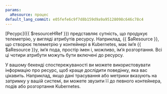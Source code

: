 ```yaml
---
params:
  aResource: процес
default_lang_commit: e05fefe6c9f7d8b159d9a9a95128098c646c78c4
---
```


[Ресурс]({{ $resourceHRef }}) представляє сутність, що продукує телеметрію, у вигляді атрибутів ресурсу. Наприклад, {{ $aResource }}, що створює телеметрію у контейнері в Kubernetes, має імʼя {{ $aResource }}у, імʼя пода, простір імен і, можливо, імʼя розгортання. Всі ці чотири атрибути можуть бути включені до ресурсу.

У вашому бекенді спостережуваності ви можете використовувати інформацію про ресурс, щоб краще дослідити поведінку, яка вас цікавить. Наприклад, якщо дані трасування або метрики вказують на затримку у вашій системі, ви можете звузити її до певного контейнера, подів або розгортання Kubernetes.
